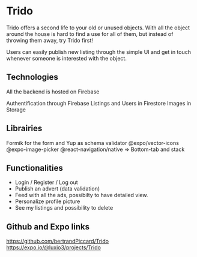 # Trido

Trido offers a second life to your old or unused objects. With all the object around the house is hard to find a use for all of them, but instead of throwing them away, try Trido first!

Users can easily publish new listing through the simple UI and get in touch whenever someone is interested with the object.

## Technologies

All the backend is hosted on Firebase

Authentification through Firebase
Listings and Users in Firestore
Images in Storage

## Librairies

Formik for the form and Yup as schema validator
@expo/vector-icons
@expo-image-picker
@react-navigation/native => Bottom-tab and stack

## Functionalities

- Login / Register / Log out
- Publish an advert (data validation)
- Feed with all the ads, possibilty to have detailed view.
- Personalize profile picture
- See my listings and possibility to delete

## Github and Expo links

https://github.com/bertrandPiccard/Trido
https://expo.io/@luxio3/projects/Trido
